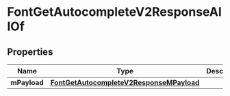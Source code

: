 

# FontGetAutocompleteV2ResponseAllOf


## Properties

| Name | Type | Description | Notes |
|------------ | ------------- | ------------- | -------------|
|**mPayload** | [**FontGetAutocompleteV2ResponseMPayload**](FontGetAutocompleteV2ResponseMPayload.md) |  |  |



